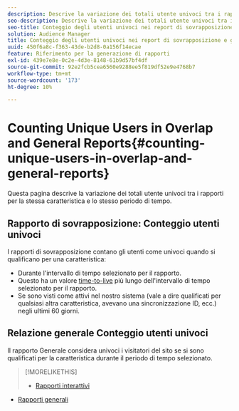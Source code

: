 ```yaml
---
description: Descrive la variazione dei totali utente univoci tra i rapporti per la stessa caratteristica e lo stesso periodo di tempo.
seo-description: Descrive la variazione dei totali utente univoci tra i rapporti per la stessa caratteristica e lo stesso periodo di tempo in Adobe Audience Manager
seo-title: Conteggio degli utenti univoci nei report di sovrapposizione e generali in AAM
solution: Audience Manager
title: Conteggio degli utenti univoci nei report di sovrapposizione e generali
uuid: 450f6a8c-f363-43de-b2d8-0a156f14ecae
feature: Riferimento per la generazione di rapporti
exl-id: 439e7e8e-0c2e-4d3e-8148-61b9d57bf4df
source-git-commit: 92e2fcb5cea6560e9288ee5f819df52e9e4768b7
workflow-type: tm+mt
source-wordcount: '173'
ht-degree: 10%

---
```


# Counting Unique Users in Overlap and General Reports{#counting-unique-users-in-overlap-and-general-reports}

Questa pagina descrive la variazione dei totali utente univoci tra i rapporti per la stessa caratteristica e lo stesso periodo di tempo.

<!-- 

c_unique_user_counts.xml

 -->

## Rapporto di sovrapposizione: Conteggio utenti univoci

I rapporti di sovrapposizione contano gli utenti come univoci quando si qualificano per una caratteristica:

* Durante l&#39;intervallo di tempo selezionato per il rapporto.
* Questo ha un valore [time-to-live](../features/traits/segment-ttl-explained.md) più lungo dell&#39;intervallo di tempo selezionato per il rapporto.
* Se sono visti come attivi nel nostro sistema (vale a dire qualificati per qualsiasi altra caratteristica, avevano una sincronizzazione ID, ecc.) negli ultimi 60 giorni.

## Relazione generale Conteggio utenti univoci

Il rapporto Generale considera univoci i visitatori del sito se si sono qualificati per la caratteristica durante il periodo di tempo selezionato.

>[!MORELIKETHIS]
>
>* [Rapporti interattivi](../reporting/dynamic-reports/dynamic-reports.md#interactive-and-overlap-reports)
* [Rapporti generali](../reporting/general-reports.md#general-reports-overview)

